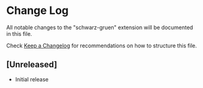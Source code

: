 # Change Log

All notable changes to the "schwarz-gruen" extension will be documented in this file.

Check [Keep a Changelog](http://keepachangelog.com/) for recommendations on how to structure this file.

## [Unreleased]

- Initial release
